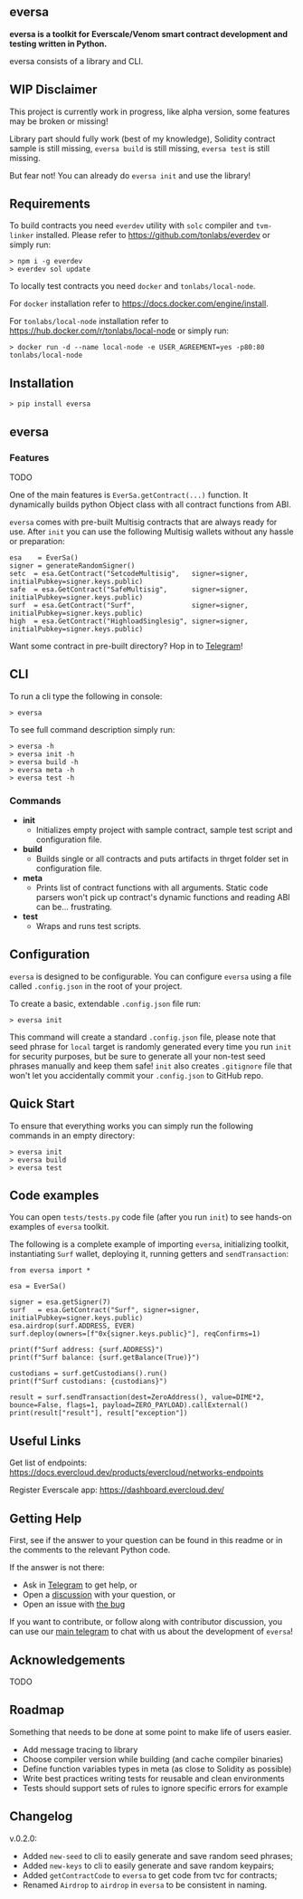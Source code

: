 ## eversa

**eversa is a toolkit for Everscale/Venom smart contract development and testing written in Python.**

eversa consists of a library and CLI.

## WIP Disclaimer

This project is currently work in progress, like alpha version, some features may be broken or missing!

Library part should fully work (best of my knowledge), Solidity contract sample is still missing, `eversa build` is still missing, `eversa test` is still missing.

But fear not! You can already do `eversa init` and use the library!

## Requirements

To build contracts you need `everdev` utility with `solc` compiler and `tvm-linker` installed. Please refer to https://github.com/tonlabs/everdev or simply run:

```
> npm i -g everdev
> everdev sol update
```

To locally test contracts you need `docker` and `tonlabs/local-node`. 

For `docker` installation refer to https://docs.docker.com/engine/install.

For `tonlabs/local-node` installation refer to https://hub.docker.com/r/tonlabs/local-node or simply run:

```
> docker run -d --name local-node -e USER_AGREEMENT=yes -p80:80 tonlabs/local-node
```

## Installation

```
> pip install eversa
```

## eversa

### Features

TODO

One of the main features is `EverSa.getContract(...)` function. It dynamically builds python Object class with all contract functions from ABI.

`eversa` comes with pre-built Multisig contracts that are always ready for use. After `init` you can use the following Multisig wallets without any hassle or preparation:

```
esa    = EverSa()
signer = generateRandomSigner()
setc  = esa.GetContract("SetcodeMultisig",   signer=signer, initialPubkey=signer.keys.public)
safe  = esa.GetContract("SafeMultisig",      signer=signer, initialPubkey=signer.keys.public)
surf  = esa.GetContract("Surf",              signer=signer, initialPubkey=signer.keys.public)
high  = esa.GetContract("HighloadSinglesig", signer=signer, initialPubkey=signer.keys.public)
```

Want some contract in pre-built directory? Hop in to [Telegram](https://t.me/eversa_main)!

## CLI

To run a cli type the following in console:

```
> eversa
```

To see full command description simply run:

```
> eversa -h
> eversa init -h
> eversa build -h
> eversa meta -h
> eversa test -h
``` 

### Commands

-   **init**
    - Initializes empty project with sample contract, sample test script and configuration file.
-   **build**
    - Builds single or all contracts and puts artifacts in thrget folder set in configuration file.
-   **meta**
    - Prints list of contract functions with all arguments. Static code parsers won't pick up contract's dynamic functions and reading ABI can be... frustrating.
-   **test**
    - Wraps and runs test scripts.


## Configuration

`eversa` is designed to be configurable. You can configure `eversa` using a file called `.config.json` in the root of your project.

To create a basic, extendable `.config.json` file run:
```
> eversa init
``` 

This command will create a standard `.config.json` file, please note that seed phrase for `local` target is randomly generated every time you run `init` for security purposes, but be sure to generate all your non-test seed phrases manually and keep them safe! `init` also creates `.gitignore` file that won't let you accidentally commit your `.config.json` to GitHub repo.

## Quick Start

To ensure that everything works you can simply run the following commands in an empty directory:
```
> eversa init
> eversa build 
> eversa test
``` 

## Code examples

You can open `tests/tests.py` code file (after you run `init`) to see hands-on examples of `eversa` toolkit.

The following is a complete example of importing `eversa`, initializing toolkit, instantiating `Surf` wallet, deploying it, running getters and `sendTransaction`:

```
from eversa import *

esa = EverSa()

signer = esa.getSigner(7)
surf   = esa.GetContract("Surf", signer=signer, initialPubkey=signer.keys.public)
esa.airdrop(surf.ADDRESS, EVER)
surf.deploy(owners=[f"0x{signer.keys.public}"], reqConfirms=1)

print(f"Surf address: {surf.ADDRESS}")
print(f"Surf balance: {surf.getBalance(True)}")

custodians = surf.getCustodians().run()
print(f"Surf custodians: {custodians}")

result = surf.sendTransaction(dest=ZeroAddress(), value=DIME*2, bounce=False, flags=1, payload=ZERO_PAYLOAD).callExternal()
print(result["result"], result["exception"])
```

## Useful Links

Get list of endpoints:
https://docs.evercloud.dev/products/evercloud/networks-endpoints

Register Everscale app:
https://dashboard.evercloud.dev/

## Getting Help

First, see if the answer to your question can be found in this readme or in the comments to the relevant Python code.

If the answer is not there:

-   Ask in [Telegram](https://t.me/eversa_main) to get help, or
-   Open a [discussion](https://github.com/SolderingArmor/eversa/discussions/new) with your question, or
-   Open an issue with [the bug](https://github.com/SolderingArmor/eversa/issues/new)

If you want to contribute, or follow along with contributor discussion, you can use our [main telegram](https://t.me/eversa_main) to chat with us about the development of `eversa`!

## Acknowledgements

TODO

## Roadmap

Something that needs to be done at some point to make life of users easier.

* Add message tracing to library
* Choose compiler version while building (and cache compiler binaries)
* Define function variables types in meta (as close to Solidity as possible)
* Write best practices writing tests for reusable and clean environments
* Tests should support sets of rules to ignore specific errors for example

## Changelog

v.0.2.0:

* Added `new-seed` to cli to easily generate and save random seed phrases;
* Added `new-keys` to cli to easily generate and save random keypairs;
* Added `getContractCode` to `eversa` to get code from tvc for contracts;
* Renamed `Airdrop` to `airdrop` in `eversa` to be consistent in naming.
